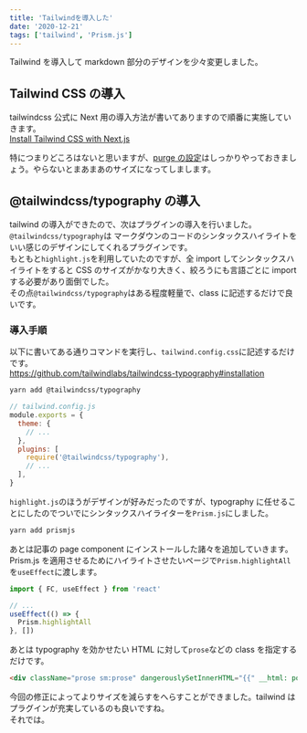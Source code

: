 ```yaml
---
title: 'Tailwindを導入した'
date: '2020-12-21'
tags: ['tailwind', 'Prism.js']
---
```


Tailwind を導入して markdown 部分のデザインを少々変更しました。

## Tailwind CSS の導入

tailwindcss 公式に Next 用の導入方法が書いてありますので順番に実施していきます。  
[Install Tailwind CSS with Next.js](https://tailwindcss.com/docs/guides/nextjs)

特につまりどころはないと思いますが、[purge の設定](https://tailwindcss.com/docs/guides/nextjs#configure-tailwind-to-remove-unused-styles-in-production)はしっかりやっておきましょう。やらないとまあまあのサイズになってしまします。

## @tailwindcss/typography の導入

tailwind の導入ができたので、次はプラグインの導入を行いました。  
`@tailwindcss/typography`は マークダウンのコードのシンタックスハイライトをいい感じのデザインにしてくれるプラグインです。  
もともと`highlight.js`を利用していたのですが、全 import してシンタックスハイライトをすると CSS のサイズがかなり大きく、絞ろうにも言語ごとに import する必要があり面倒でした。  
その点`@tailwindcss/typography`はある程度軽量で、class に記述するだけで良いです。

### 導入手順

以下に書いてある通りコマンドを実行し、`tailwind.config.css`に記述するだけです。  
https://github.com/tailwindlabs/tailwindcss-typography#installation

```sh
yarn add @tailwindcss/typography
```

```js
// tailwind.config.js
module.exports = {
  theme: {
    // ...
  },
  plugins: [
    require('@tailwindcss/typography'),
    // ...
  ],
}
```

`highlight.js`のほうがデザインが好みだったのですが、typography に任せることにしたのでついでにシンタックスハイライターを`Prism.js`にしました。

```sh
yarn add prismjs
```

あとは記事の page component にインストールした諸々を追加していきます。  
Prism.js を適用させるためにハイライトさせたいページで`Prism.highlightAll`を`useEffect`に渡します。

```js
import { FC, useEffect } from 'react'

// ...
useEffect(() => {
  Prism.highlightAll
}, [])
```

あとは typography を効かせたい HTML に対して`prose`などの class を指定するだけです。

```html
<div className="prose sm:prose" dangerouslySetInnerHTML="{{" __html: postData.contentHtml }} />
```

今回の修正によってよりサイズを減らすをへらすことができました。tailwind はプラグインが充実しているのも良いですね。  
それでは。
